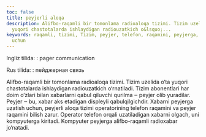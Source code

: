 ```yaml
---
toc: false
title: peyjerli aloqa
description: Alifbo-raqamli bir tomonlama radioaloqa tizimi. Tizim uzelida o&lsquo;ta
  yuqori chastotalarda ishlaydigan radiouzatkich o&lsquo;...
keywords: raqamli, tizimi, Tizim, peyjer, telefon, raqamini, peyjerga, bilish, uzatish,
  uchun
---
```


Ingliz tilida:
:   pager communication

Rus tilida:
:   пейджерная связь

Alifbo-raqamli bir tomonlama radioaloqa tizimi. Tizim uzelida o‘ta yuqori chastotalarda ishlaydigan radiouzatkich o‘rnatiladi. Tizim abonentlari har doim o‘zlari bilan xabarlarni qabul qiluvchi qurilma ‒ peyjer olib yuradilar. Peyjer ‒ bu, xabar aks etadigan displeyli qabulqilgichdir. Xabarni peyjerga uzatish uchun, peyjerli aloqa tizimi operatorining telefon raqamini va peyjer raqamini bilish zarur. Operator telefon orqali uzatiladigan xabarni olgach, uni kompyuterga kiritadi. Kompyuter peyjerga alifbo-raqamli radioxabar jo‘natadi.